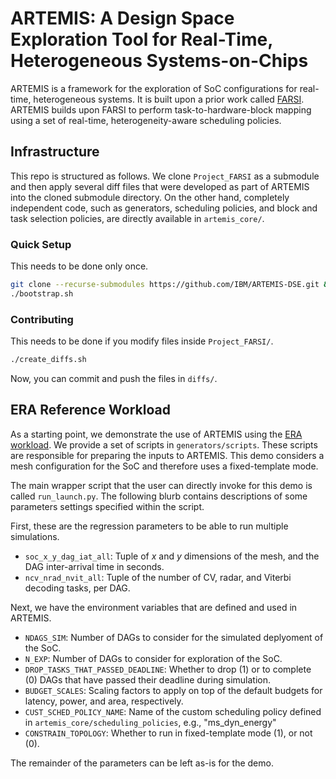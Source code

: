 # ARTEMIS: A Design Space Exploration Tool for Real-Time, Heterogeneous Systems-on-Chips
ARTEMIS is a framework for the exploration of SoC configurations for real-time, heterogeneous systems. It is built upon a prior work called [FARSI](https://github.com/facebookresearch/Project_FARSI). ARTEMIS builds upon FARSI to perform task-to-hardware-block mapping using a set of real-time, heterogeneity-aware scheduling policies.

## Infrastructure
This repo is structured as follows. We clone `Project_FARSI` as a submodule and then apply several diff files that were developed as part of ARTEMIS into the cloned submodule directory.
On the other hand, completely independent code, such as generators, scheduling policies, and block and task selection policies, are directly available in `artemis_core/`.

### Quick Setup

This needs to be done only once.
```bash
git clone --recurse-submodules https://github.com/IBM/ARTEMIS-DSE.git && cd ARTEMIS-DSE
./bootstrap.sh
```

### Contributing

This needs to be done if you modify files inside `Project_FARSI/`.
```bash
./create_diffs.sh
```
Now, you can commit and push the files in `diffs/`.

## ERA Reference Workload
As a starting point, we demonstrate the use of ARTEMIS using the [ERA workload](https://github.com/IBM/mini-era). We provide a set of scripts in `generators/scripts`. These scripts are responsible for preparing the inputs to ARTEMIS. This demo considers a mesh configuration for the SoC and therefore uses a fixed-template mode.

The main wrapper script that the user can directly invoke for this demo is called `run_launch.py`. The following blurb contains descriptions of some parameters settings specified within the script.

First, these are the regression parameters to be able to run multiple simulations.
* `soc_x_y_dag_iat_all`: Tuple of _x_ and _y_ dimensions of the mesh, and the DAG inter-arrival time in seconds.
* `ncv_nrad_nvit_all`: Tuple of the number of CV, radar, and Viterbi decoding tasks, per DAG.

Next, we have the environment variables that are defined and used in ARTEMIS.
* `NDAGS_SIM`: Number of DAGs to consider for the simulated deplyoment of the SoC.
* `N_EXP`: Number of DAGs to consider for exploration of the SoC.
* `DROP_TASKS_THAT_PASSED_DEADLINE`: Whether to drop (1) or to complete (0) DAGs that have passed their deadline during simulation.
* `BUDGET_SCALES`: Scaling factors to apply on top of the default budgets for latency, power, and area, respectively.
* `CUST_SCHED_POLICY_NAME`: Name of the custom scheduling policy defined in `artemis_core/scheduling_policies`, e.g., "ms_dyn_energy"
* `CONSTRAIN_TOPOLOGY`: Whether to run in fixed-template mode (1), or not (0).

The remainder of the parameters can be left as-is for the demo.
